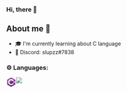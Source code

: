 ### Hi, there 👋

## About me 📌

- 🎓 I'm currently learning about C language
- 🌙 Discord: slupzz#7838

### ⚙️ Languages:

<img align="left" alt="C#" width="26px" src="https://raw.githubusercontent.com/devicons/devicon/master/icons/csharp/csharp-original.svg" />

<img src="https://external-content.duckduckgo.com/iu/?u=https%3A%2F%2F78.media.tumblr.com%2F8752f953fb24373c8fed70070ea7d8d2%2Ftumblr_ocf3dmHxku1tsu56mo2_500.gif&f=1&nofb=1">
